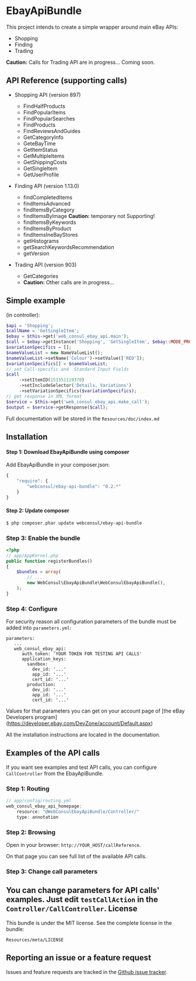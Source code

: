 EbayApiBundle
=============

This project intends to create a simple wrapper around main eBay APIs:

* Shopping
* Finding
* Trading

**Caution:** Calls for Trading API are in progress... Coming soon.

API Reference (supporting calls)
--------------------------------

* Shopping API (version 897)
    * FindHalfProducts
    * FindPopularItems
    * FindPopularSearches
    * FindProducts
    * FindReviewsAndGuides
    * GetCategoryInfo
    * GeteBayTime
    * GetItemStatus
    * GetMultipleItems
    * GetShippingCosts
    * GetSingleItem
    * GetUserProfile

* Finding API (version 1.13.0)    
    * findCompletedItems
    * findItemsAdvanced
    * findItemsByCategory
    * findItemsByImage **Caution:** temporary not Supporting!
    * findItemsByKeywords
    * findItemsByProduct
    * findItemsIneBayStores
    * getHistograms
    * getSearchKeywordsRecommendation
    * getVersion

* Trading API (version 903)
    * GetCategories
    * **Caution:** Other calls are in progress...

Simple example
-------------

(in controller):

```php
$api = 'Shopping';
$callName = 'GetSingleItem';
$ebay = $this->get('web_consul_ebay_api.main');
$call = $ebay->getInstance('Shopping', 'GetSingleItem', $ebay::MODE_PRODUCT);
$variationSpecifics = [];
$nameValueList = new NameValueList();
$nameValueList->setName('Colour')->setValue(['RED']);
$variationSpecifics[] = $nameValueList;
// set Call-specific and  Standard Input Fields
$call
     ->setItemID(151551119370)
     ->setIncludeSelector('Details, Variations')
     ->setVariationSpecifics($variationSpecifics);
// get response in XML format     
$service = $this->get('web_consul_ebay_api.make_call');
$output = $service->getResponse($call);
```

Full documentation will be stored in the `Resources/doc/index.md`

Installation
------------
#### Step 1: Download EbayApiBundle using composer
Add EbayApiBundle in your composer.json:
```js
{
    "require": {
        "webconsul/ebay-api-bundle": "0.2.*"
    }
}
```
#### Step 2: Update composer
``` bash
$ php composer.phar update webconsul/ebay-api-bundle
```
### Step 3: Enable the bundle

``` php
<?php
// app/AppKernel.php
public function registerBundles()
{
    $bundles = array(
        // ...
        new WebConsul\EbayApiBundle\WebConsulEbayApiBundle(),
    );
}
```
### Step 4: Configure
For security reason all configuration parameters of the bundle must be added into `parameters.yml`:
```
parameters:
   ...
   web_consul_ebay_api:
      auth_token: 'YOUR TOKEN FOR TESTING API CALLS'
      application_keys:
        sandbox:
          dev_id: '...'
          app_id: '...'
          cert_id: '...'
        production:
          dev_id: '...'
          app_id: '...'
          cert_id: '...'
```
Values for that parameters you can get on your account page of [the eBay Developers program] (https://developer.ebay.com/DevZone/account/Default.aspx)

All the installation instructions are located in  the documentation.

Examples of the API calls
-----------------
If you want see examples and test API calls, you can configure `CallController` from the EbayApiBundle.
### Step 1: Routing
```js
// app/config/routing.yml
web_consul_ebay_api_homepage:
    resource: "@WebConsulEbayApiBundle/Controller/"
    type: annotation
```
### Step 2: Browsing
Open in your browser: `http://YOUR_HOST/callReference`.

On that page you can see full list of the available API calls.
### Step 3: Change call parameters
You can change parameters for API calls' examples. Just edit `testCallAction` in the `Controller/CallController`.
License
-------
This bundle is under the MIT license. See the complete license in the bundle:

    Resources/meta/LICENSE

Reporting an issue or a feature request
---------------------------------------

Issues and feature requests are tracked in the [Github issue tracker](https://github.com/WebConsul/EbayApiBundle/issues).